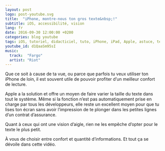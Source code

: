 ```yaml
---
layout: post
logo: post-youtube.svg
title:  "iPhone, montre-nous ton gros texte&nbsp;!"
subtitle: iOS, accessibilité, vision
lang: fr
date: 2016-09-30 12:00:00 +0200
categories: blog youtube
tags: iOS, tutoriel, didacticiel, tuto, iPhone, iPad, Apple, astuce, texte, lisibilité, lecture, taille, agrandir
youtube_id: d1QaaSm95sI
music:
  track:  "Fargo"
  artist: "Riot"
---
```


Que ce soit à cause de ta vue, ou parce que parfois tu veux utiliser ton 
iPhone de loin, il est souvent utile de pouvoir profiter d’un meilleur 
confort de lecture.

Apple a la solution et offre un moyen de faire varier la taille du texte 
dans tout le système. 
Même si la fonction n’est pas automatiquement prise en charge par tous 
les développeurs, elle reste un excellent moyen pour que tu lises ton 
écran sans avoir l’impression de te plonger dans les petites lignes 
d’un contrat d’assurance.

Quant à ceux qui ont une vision d’aigle, rien ne les empêche d’opter 
pour le texte le plus petit.

À vous de choisir entre confort et quantité d’informations. 
Et tout ça se dévoile dans cette vidéo.

